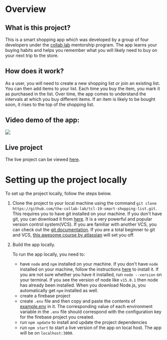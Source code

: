 # Overview

## What is this project?

This is a smart shopping app which was developed by a group of four developers under the [collab lab](https://the-collab-lab.codes/about-us/) mentorship program. The app learns your buying habits and helps you remember what you will likely need to buy on your next trip to the store. 

## How does it work?

As a user, you will need to create a new shopping list or join an existing list. You can then add items to your list. Each time you buy the item, you mark it as purchased in the list. Over time, the app comes to understand the intervals at which you buy different items. If an item is likely to be bought soon, it rises to the top of the shopping list.

## Video demo of the app:

[![](https://cdn.zappy.app/33815167c45d74c3ae5af232de633add.png)](https://www.youtube.com/watch?v=mwj74mE9s64&t)


## Live project

The live project can be viewed [here](https://tcl-19-smart-shopping-list-2.web.app/).


# Setting up the project locally

To set up the project locally, follow the steps below.

1. Clone the project to your local machine using the command `git clone https://github.com/the-collab-lab/tcl-19-smart-shopping-list.git`. This requires you to have git installed on your machine. If you don't have git, you can download it from [here](https://git-scm.com/downloads). It is a very powerful and popular version control system(VCS). If you are familiar with another VCS, you can check out the [git documentation](https://git-scm.com/doc). If you are a total beginner to git and VCS, [this awesome course by atlassian](https://www.atlassian.com/git/tutorials) will set you off.

2. Build the app locally. 
  
   To run the app locally, you need to:

    - have `node` and `npm` installed on your machine. If you don't have `node` installed on your machine, follow the instructions [here](https://nodejs.org/en/) to install it. If you are not sure whether you have it installed, run `node --version` on your terminal. If you see the version of node like `v15.0.1` then node has already been installed.  When you download Node.js, you automatically get `npm` installed as well.
    - create a firebase project 
    - create `.env` file and then copy and paste the contents of [example.env](./example.env) in it. The corresponding  value of each environment variable in the `.env` file should correspond with the configuration key for the firebase project  you  created.
    - run `npm update` to install and update the project dependencies
    - run `npm start` to start a live version of the app on local host. The app will be on `localhost:3000`.
